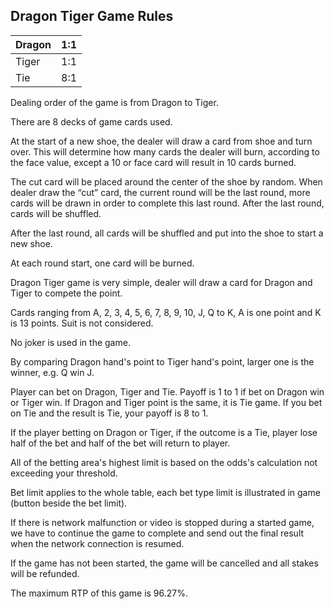 ## Dragon Tiger Game Rules

| Dragon | 1:1  |
| ------ | ---- |
| Tiger  | 1:1  |
| Tie    | 8:1  |

Dealing order of the game is from Dragon to Tiger.

There are 8 decks of game cards used.

At the start of a new shoe, the dealer will draw a card from shoe and turn over. This will determine how many cards the dealer will burn, according to the face value, except a 10 or face card will result in 10 cards burned.

The cut card will be placed around the center of the shoe by random. When dealer draw the “cut” card, the current round will be the last round, more cards will be drawn in order to complete this last round. After the last round, cards will be shuffled.

After the last round, all cards will be shuffled and put into the shoe to start a new shoe.

At each round start, one card will be burned.

Dragon Tiger game is very simple, dealer will draw a card for Dragon and Tiger to compete the point.

Cards ranging from A, 2, 3, 4, 5, 6, 7, 8, 9, 10, J, Q to K, A is one point and K is 13 points. Suit is not considered.

No joker is used in the game.

By comparing Dragon hand's point to Tiger hand's point, larger one is the winner, e.g. Q win J.

Player can bet on Dragon, Tiger and Tie. Payoff is 1 to 1 if bet on Dragon win or Tiger win. If Dragon and Tiger point is the same, it is Tie game. If you bet on Tie and the result is Tie, your payoff is 8 to 1.

If the player betting on Dragon or Tiger, if the outcome is a Tie, player lose half of the bet and half of the bet will return to player.

All of the betting area's highest limit is based on the odds's calculation not exceeding your threshold.

Bet limit applies to the whole table, each bet type limit is illustrated in game (button beside the bet limit).

If there is network malfunction or video is stopped during a started game, we have to continue the game to complete and send out the final result when the network connection is resumed.

If the game has not been started, the game will be cancelled and all stakes will be refunded.

The maximum RTP of this game is 96.27%.